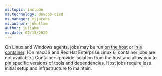 ```yaml
---
ms.topic: include
ms.technology: devops-cicd
ms.manager: mijacobs
ms.author: jukullam
author: juliakm
ms.date: 02/13/2020
---
```


On Linux and Windows agents, jobs may be run [on the host](../phases.md) or [in a container](../container-phases.md).
(On macOS and Red Hat Enterprise Linux 6, container jobs are not available.)
Containers provide isolation from the host and allow you to pin specific versions of tools and dependencies.
Host jobs require less initial setup and infrastructure to maintain.
